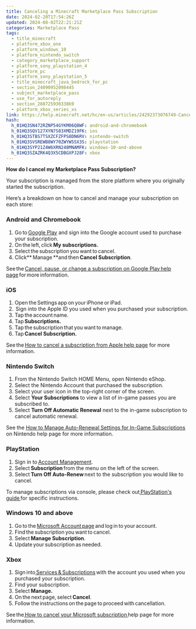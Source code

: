 ```yaml
---
title: Canceling a Minecraft Marketplace Pass Subscription
date: 2024-02-20T17:54:26Z
updated: 2024-08-02T22:21:21Z
categories: Marketplace Pass
tags:
  - title_minecraft
  - platform_xbox_one
  - platform_windows_10
  - platform_nintendo_switch
  - category_marketplace_support
  - platform_sony_playstation_4
  - platform_pc
  - platform_sony_playstation_5
  - title_minecraft_java_bedrock_for_pc
  - section_24090952098445
  - subject_marketplace_pass
  - use_for_autoreply
  - section_28872593033869
  - platform_xbox_series_xs
link: https://help.minecraft.net/hc/en-us/articles/24292373076749-Canceling-a-Minecraft-Marketplace-Pass-Subscription
hash:
  h_01HQ3SN472RZNP54GYKM06Q8WF: android-and-chromebook
  h_01HQ3SQV127XYN7S83XMDZ19FK: ios
  h_01HQ3STBS7TSXZCFZFPS8DN6RV: nintendo-switch
  h_01HQ3SVSREWB8WY70ZWYW5SX3S: playstation
  h_01HQ3SYP21Z4W6XRN248MNAMFK: windows-10-and-above
  h_01HQ3SZAZRK4Q3X5CDBGXPJ28F: xbox
---
```


**How do I cancel my Marketplace Pass Subscription?**

Your subscription is managed from the store platform where you originally started the subscription.

Here’s a breakdown on how to cancel and manage your subscription on each store:

### Android and Chromebook

1.  Go to [Google Play](https://play.google.com/) and sign into the Google account used to purchase your subscription.
2.  On the left, click **My subscriptions.**
3.  Select the subscription you want to cancel.
4.  Click** Manage **and then **Cancel Subscription**.

See the [Cancel, pause, or change a subscription on Google Play help page](https://support.google.com/googleplay/answer/7018481?co=GENIE.Platform%3DDesktop&hl=en&oco=0) for more information. 

### iOS

1.  Open the Settings app on your iPhone or iPad.
2.   Sign into the Apple ID you used when you purchased your subscription.
3.  Tap the account name.
4.  Tap **Subscriptions.**
5.  Tap the subscription that you want to manage.
6.  Tap **Cancel Subscription.**

See the [How to cancel a subscription from Apple help page](https://support.apple.com/en-us/HT202039) for more information.  

### Nintendo Switch

1.  From the Nintendo Switch HOME Menu, open Nintendo eShop. 
2.  Select the Nintendo Account that purchased the subscription.
3.  Select your user icon in the top-right corner of the screen.
4.  Select **Your Subscriptions** to view a list of in-game passes you are subscribed to.
5.  Select **Turn Off Automatic Renewal** next to the in-game subscription to cancel automatic renewal.

See the [How to Manage Auto-Renewal Settings for In-Game Subscriptions](https://en-americas-support.nintendo.com/app/answers/detail/a_id/54285/kw/subscription/p/994/c/251) on Nintendo help page for more information.

### PlayStation

1.  Sign in to [Account Management](https://www.playstation.com/acct/management).
2.  Select **Subscription** from the menu on the left of the screen.
3.  Select **Turn Off Auto-Renew** next to the subscription you would like to cancel.

To manage subscriptions via console, please check out[ PlayStation's guide ](https://www.playstation.com/en-us/support/store/cancel-ps-store-subscription/)for specific instructions.

### Windows 10 and above

1.  Go to the [Microsoft Account page](https://account.microsoft.com/services/) and log in to your account.
2.  Find the subscription you want to cancel.
3.  Select **Manage Subscription**.
4.  Update your subscription as needed.

### Xbox

1.  Sign into[ Services & Subscriptions](https://account.microsoft.com/services/) with the account you used when you purchased your subscription.
2.  Find your subscription.
3.  Select **Manage.**
4.  On the next page, select **Cancel**.
5.  Follow the instructions on the page to proceed with cancellation.

See the[ How to cancel your Microsoft subscription ](https://support.microsoft.com/en-us/help/4522164/microsoft-account-how-to-cancel-your-subscription?fref=services_help_cancelSub)help page for more information.
